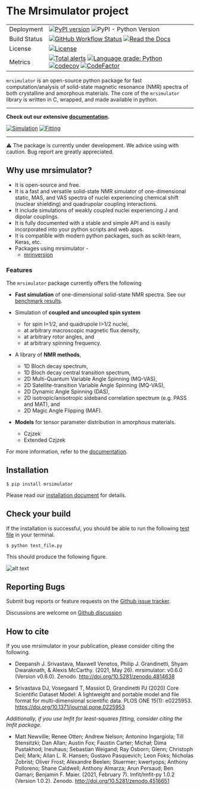 # The Mrsimulator project

|              |                                                                                                                                                                                                                                                                                                                                                                                                                                                                                                                                                                                                                                       |
| ------------ | ------------------------------------------------------------------------------------------------------------------------------------------------------------------------------------------------------------------------------------------------------------------------------------------------------------------------------------------------------------------------------------------------------------------------------------------------------------------------------------------------------------------------------------------------------------------------------------------------------------------------------------- |
| Deployment   | [![PyPI version](https://img.shields.io/pypi/v/mrsimulator.svg?style=flat&logo=pypi&logoColor=white)](https://pypi.python.org/pypi/mrsimulator) ![PyPI - Python Version](https://img.shields.io/pypi/pyversions/mrsimulator)                                                                                                                                                                                                                                                                                                                                                                                                          |
| Build Status | [![GitHub Workflow Status](<https://img.shields.io/github/workflow/status/deepanshs/mrsimulator/CI?logo=GitHub>)](https://github.com/deepanshs/mrsimulator/actions) [![Read the Docs](https://img.shields.io/readthedocs/mrsimulator)](https://mrsimulator.readthedocs.io/en/stable/)                                                                                                                                                                                                                                                                                                                                         |
| License      | [![License](https://img.shields.io/badge/License-BSD%203--Clause-blue.svg)](https://opensource.org/licenses/BSD-3-Clause)                                                                                                                                                                                                                                                                                                                                                                                                                                                                                                             |
| Metrics      | [![Total alerts](https://img.shields.io/lgtm/alerts/g/deepanshs/mrsimulator.svg?logo=lgtm)](https://lgtm.com/projects/g/deepanshs/mrsimulator/alerts/) [![Language grade: Python](https://img.shields.io/lgtm/grade/python/g/deepanshs/mrsimulator.svg?logo=lgtm)](https://lgtm.com/projects/g/deepanshs/mrsimulator/context:python) [![codecov](https://codecov.io/gh/deepanshs/mrsimulator/branch/master/graph/badge.svg)](https://codecov.io/gh/deepanshs/mrsimulator) [![CodeFactor](https://www.codefactor.io/repository/github/deepanshs/mrsimulator/badge)](https://www.codefactor.io/repository/github/deepanshs/mrsimulator) |

`mrsimulator` is an open-source python package for fast computation/analysis of solid-state
magnetic resonance (NMR) spectra of both crystalline and amorphous materials. The core
of the `mrsimulator` library is written in C, wrapped, and made available in python.

---

**Check out our extensive [documentation](https://mrsimulator.readthedocs.io/en/stable/index.html).**

[![Simulation](https://img.shields.io/badge/View-Simulation%20Examples-Purple?s=small)](https://mrsimulator.readthedocs.io/en/stable/examples/index.html)
[![Fitting](https://img.shields.io/badge/View-Fitting%20Examples-Purple?s=small)](https://mrsimulator.readthedocs.io/en/stable/fitting/index.html)

---

:warning: The package is currently under development. We advice using with caution. Bug report are greatly appreciated.

## Why use mrsimulator?

- It is open-source and free.
- It is a fast and versatile solid-state NMR simulator of one-dimensional static, MAS,
  and VAS spectra of nuclei experiencing chemical shift (nuclear shielding) and quadrupolar
  coupling interactions.
- It include simulations of weakly coupled nuclei experiencing J and dipolar couplings.
- It is fully documented with a stable and simple API and is easily incorporated into your
  python scripts and web apps.
- It is compatible with modern python packages, such as scikit-learn, Keras, etc.
- Packages using mrsimulator -
  - [mrinversion](https://mrinversion.readthedocs.io/en/stable/)


### Features

The `mrsimulator` package currently offers the following

- **Fast simulation** of one-dimensional solid-state NMR spectra. See our
  [benchmark results](https://mrsimulator.readthedocs.io/en/stable/benchmark.html).

- Simulation of **coupled and uncoupled spin system**

  - for spin I=1/2, and quadrupole I>1/2 nuclei,
  - at arbitrary macroscopic magnetic flux density,
  - at arbitrary rotor angles, and
  - at arbitrary spinning frequency.

- A library of **NMR methods**,

  - 1D Bloch decay spectrum,
  - 1D Bloch decay central transition spectrum,
  - 2D Multi-Quantum Variable Angle Spinning (MQ-VAS),
  - 2D Satellite-transition Variable Angle Spinning (MQ-VAS),
  - 2D Dynamic Angle Spinning (DAS),
  - 2D isotropic/anisotropic sideband correlation spectrum (e.g. PASS and MAT), and
  - 2D Magic Angle Flipping (MAF).

- **Models** for tensor parameter distribution in amorphous materials.

  - Czjzek
  - Extended Czjzek

For more information, refer to the
[documentation](https://mrsimulator.readthedocs.io/en/stable/).

## Installation

    $ pip install mrsimulator

Please read our [installation document](https://mrsimulator.readthedocs.io/en/latest/installation/users.html) for details.

## Check your build

If the installation is successful, you should be able to run the following
[test file](https://raw.github.com/deepanshs/mrsimulator-examples/master/test_file_v0.3.py?raw=true)
in your terminal.

    $ python test_file.py

This should produce the following figure.

![alt text](https://mrsimulator.readthedocs.io/en/master/_images/test_file.png)

## Reporting Bugs

Submit bug reports or feature requests on the [Github issue tracker](https://github.com/deepanshs/mrsimulator/issues).

Discussions are welcome on [Github discussion](https://github.com/deepanshs/mrsimulator/discussions)

## How to cite

If you use mrsimulator in your publication, please consider citing the following.

- Deepansh J. Srivastava, Maxwell Venetos, Philip J. Grandinetti, Shyam Dwaraknath, & Alexis McCarthy. (2021, May 26). mrsimulator: v0.6.0 (Version v0.6.0). Zenodo. http://doi.org/10.5281/zenodo.4814638

- Srivastava DJ, Vosegaard T, Massiot D, Grandinetti PJ (2020) Core Scientific Dataset Model: A lightweight and portable model and file format for multi-dimensional scientific data. PLOS ONE 15(1): e0225953. https://doi.org/10.1371/journal.pone.0225953

_Additionally, if you use lmfit for least-squares fitting, consider citing the lmfit package._

- Matt Newville; Renee Otten; Andrew Nelson; Antonino Ingargiola; Till Stensitzki; Dan Allan; Austin Fox; Faustin Carter; Michał; Dima Pustakhod; lneuhaus; Sebastian Weigand; Ray Osborn; Glenn; Christoph Deil; Mark; Allan L. R. Hansen; Gustavo Pasquevich; Leon Foks; Nicholas Zobrist; Oliver Frost; Alexandre Beelen; Stuermer; kwertyops; Anthony Polloreno; Shane Caldwell; Anthony Almarza; Arun Persaud; Ben Gamari; Benjamin F. Maier. (2021, February 7). lmfit/lmfit-py 1.0.2 (Version 1.0.2). Zenodo. http://doi.org/10.5281/zenodo.4516651
